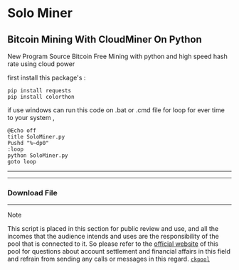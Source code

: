 # Solo Miner
## Bitcoin Mining With CloudMiner On Python

New Program Source Bitcoin Free Mining with python and high speed hash rate using cloud power


first install this package's :
```
pip install requests
pip install colorthon
```
if use windows can run this code on .bat or .cmd file for loop for ever time to your system ,
```
@Echo off
title SoloMiner.py
Pushd "%~dp0"
:loop
python SoloMiner.py
goto loop
```

----


----

### Download File

----
>[!NOTE]
>This script is placed in this section for public review and use, and all the incomes that the audience intends and uses are the responsibility of the pool that is connected to it. So please refer to the [official website](https://solo.ckpool.org/ 'solo.ckpool.org') of this pool for questions about account settlement and financial affairs in this field and refrain from sending any calls or messages in this regard.  [`ckpool`](https://solo.ckpool.org/ 'solo.ckpool.org')



